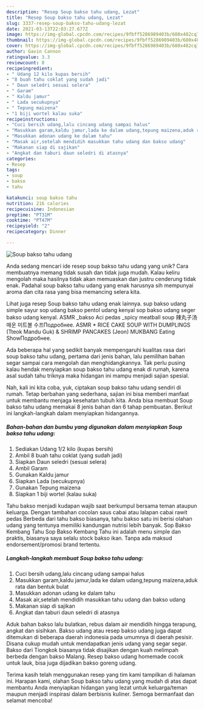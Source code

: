 ```yaml
---
description: "Resep Soup bakso tahu udang, Lezat"
title: "Resep Soup bakso tahu udang, Lezat"
slug: 3337-resep-soup-bakso-tahu-udang-lezat
date: 2021-03-13T22:03:27.677Z
image: https://img-global.cpcdn.com/recipes/9fbff5286989403b/680x482cq70/soup-bakso-tahu-udang-foto-resep-utama.jpg
thumbnail: https://img-global.cpcdn.com/recipes/9fbff5286989403b/680x482cq70/soup-bakso-tahu-udang-foto-resep-utama.jpg
cover: https://img-global.cpcdn.com/recipes/9fbff5286989403b/680x482cq70/soup-bakso-tahu-udang-foto-resep-utama.jpg
author: Gavin Cannon
ratingvalue: 3.3
reviewcount: 8
recipeingredient:
- " Udang 12 kilo kupas bersih"
- "8 buah tahu coklat yang sudah jadi"
- " Daun seledri sesuai selera"
- " Garam"
- " Kaldu jamur"
- " Lada secukupnya"
- " Tepung maizena"
- "1 biji wortel kalau suka"
recipeinstructions:
- "Cuci bersih udang,lalu cincang udang sampai halus"
- "Masukkan garam,kaldu jamur,lada ke dalam udang,tepung maizena,aduk rata dan bentuk bulat"
- "Masukkan adonan udang ke dalam tahu"
- "Masak air,setelah mendidih masukkan tahu udang dan bakso udang"
- "Makanan siap di sajikan"
- "Angkat dan taburi daun seledri di atasnya"
categories:
- Resep
tags:
- soup
- bakso
- tahu

katakunci: soup bakso tahu 
nutrition: 216 calories
recipecuisine: Indonesian
preptime: "PT31M"
cooktime: "PT47M"
recipeyield: "2"
recipecategory: Dinner

---
```



![Soup bakso tahu udang](https://img-global.cpcdn.com/recipes/9fbff5286989403b/680x482cq70/soup-bakso-tahu-udang-foto-resep-utama.jpg)

Anda sedang mencari ide resep soup bakso tahu udang yang unik? Cara membuatnya memang tidak susah dan tidak juga mudah. Kalau keliru mengolah maka hasilnya tidak akan memuaskan dan justru cenderung tidak enak. Padahal soup bakso tahu udang yang enak harusnya sih mempunyai aroma dan cita rasa yang bisa memancing selera kita.

Lihat juga resep Soup bakso tahu udang enak lainnya. sup bakso udang simple sayur sop udang bakso pentol udang kenyal sop bakso udang seger bakso udang kenyal. ASMR _bakso Aci pedas _spicy meatball soup 辣丸子汤 매운 미트볼 수프Подробнее. ASMR * RICE CAKE SOUP WITH DUMPLINGS (Tteok Mandu Guk) &amp; SHRIMP PANCAKES (Jeon) MUKBANG Eating ShowПодробнее.

Ada beberapa hal yang sedikit banyak mempengaruhi kualitas rasa dari soup bakso tahu udang, pertama dari jenis bahan, lalu pemilihan bahan segar sampai cara mengolah dan menghidangkannya. Tak perlu pusing kalau hendak menyiapkan soup bakso tahu udang enak di rumah, karena asal sudah tahu triknya maka hidangan ini mampu menjadi sajian spesial.


Nah, kali ini kita coba, yuk, ciptakan soup bakso tahu udang sendiri di rumah. Tetap berbahan yang sederhana, sajian ini bisa memberi manfaat untuk membantu menjaga kesehatan tubuh kita. Anda bisa membuat Soup bakso tahu udang memakai 8 jenis bahan dan 6 tahap pembuatan. Berikut ini langkah-langkah dalam menyiapkan hidangannya.

<!--inarticleads1-->

##### Bahan-bahan dan bumbu yang digunakan dalam menyiapkan Soup bakso tahu udang:

1. Sediakan  Udang 1/2 kilo (kupas bersih)
1. Ambil 8 buah tahu coklat (yang sudah jadi)
1. Siapkan  Daun seledri (sesuai selera)
1. Ambil  Garam
1. Gunakan  Kaldu jamur
1. Siapkan  Lada (secukupnya)
1. Gunakan  Tepung maizena
1. Siapkan 1 biji wortel (kalau suka)


Tahu bakso menjadi kudapan wajib saat berkumpul bersama teman ataupun keluarga. Dengan tambahan cocolan saus cabai atau lalapan cabai rawit pedas Berbeda dari tahu bakso biasanya, tahu bakso satu ini berisi olahan udang yang tentunya memiliki kandungan nutrisi lebih banyak. Sop Bakso Kembang Tahu Sop Bakso Kembang Tahu ini adalah menu simple dan praktis, biasanya saya selalu stock bakso ikan. Tanpa ada maksud endorsement/promosi brand tertentu. 

<!--inarticleads2-->

##### Langkah-langkah membuat Soup bakso tahu udang:

1. Cuci bersih udang,lalu cincang udang sampai halus
1. Masukkan garam,kaldu jamur,lada ke dalam udang,tepung maizena,aduk rata dan bentuk bulat
1. Masukkan adonan udang ke dalam tahu
1. Masak air,setelah mendidih masukkan tahu udang dan bakso udang
1. Makanan siap di sajikan
1. Angkat dan taburi daun seledri di atasnya


Aduk bahan bakso lalu bulatkan, rebus dalam air mendidih hingga terapung, angkat dan sisihkan. Bakso udang atau resep bakso udang juga dapat ditemukan di beberapa daerah indonesia pada umumnya di daerah pesisir. Disana cukup mudah untuk mendapatkan jenis udang yang segar segar. Bakso dari Tiongkok biasanya tidak disajikan dengan kuah melimpah berbeda dengan bakso Malang. Resep bakso udang homemade cocok untuk lauk, bisa juga dijadikan bakso goreng udang. 

Terima kasih telah menggunakan resep yang tim kami tampilkan di halaman ini. Harapan kami, olahan Soup bakso tahu udang yang mudah di atas dapat membantu Anda menyiapkan hidangan yang lezat untuk keluarga/teman maupun menjadi inspirasi dalam berbisnis kuliner. Semoga bermanfaat dan selamat mencoba!
